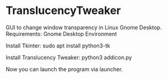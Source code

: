 # TranslucencyTweaker
GUI to change window transparency in Linux Gnome Desktop.
Requirements: Gnome Desktop Environment

Install Tkinter:
sudo apt install python3-tk

Install Translucency Tweaker:
python3 addicon.py

Now you can launch the program via launcher.
